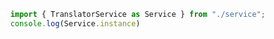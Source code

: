 ```javascript
    import { TranslatorService as Service } from "./service";
    console.log(Service.instance)
```
